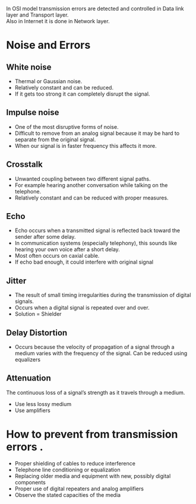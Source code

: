 In OSI model transmission errors are detected and controlled in Data link layer and Transport layer.  
Also in Internet it is done in Network layer.  

# Noise and Errors

## White noise
* Thermal or Gaussian noise. 
* Relatively constant and can be reduced.
* If it gets too strong it can completely disrupt the signal. 

## Impulse noise 
-  One of the most disruptive forms of noise.
-  Difficult to remove from an analog signal because it may be hard to separate from the original signal.
-  When our signal is in faster frequency this affects it more.

## Crosstalk

- Unwanted coupling between two different signal paths.
- For example hearing another conversation while talking on the telephone.
- Relatively constant and can be reduced with proper measures.


## Echo

- Echo occurs when a transmitted signal is reflected back toward the sender after some delay.
- In communication systems (especially telephony), this sounds like hearing your own voice after a short delay.
- Most often occurs on caxial cable.
- If echo bad enough, it could interfere with original signal

## Jitter

- The result of small timing irregularities during the transmission of digital signals.
- Occurs when a digital signal is repeated over and over.
- Solution = Shielder

## Delay Distortion

- Occurs because the velocity of propagation of a signal through a medium varies with the frequency of the signal. Can be reduced using equalizers

## Attenuation
The continuous loss of a signal’s strength as it travels through a medium.
* Use less lossy medium
* Use amplifiers


# How to prevent from transmission errors . 
- Proper shielding of cables to reduce interference
- Telephone line conditioning or equalization
- Replacing older media and equipment with new, possibly digital components
- Proper use of digital repeaters and analog amplifiers
- Observe the stated capacities of the media

